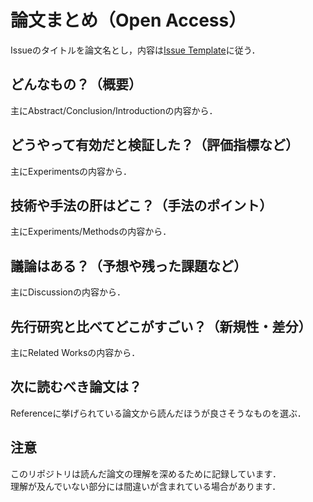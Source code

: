 # 論文まとめ（Open Access）
Issueのタイトルを論文名とし，内容は[Issue Template](issue_template.md)に従う．

## どんなもの？（概要）
主にAbstract/Conclusion/Introductionの内容から．

## どうやって有効だと検証した？（評価指標など）
主にExperimentsの内容から．

## 技術や手法の肝はどこ？（手法のポイント）
主にExperiments/Methodsの内容から．

## 議論はある？（予想や残った課題など）
主にDiscussionの内容から．

## 先行研究と比べてどこがすごい？（新規性・差分）
主にRelated Worksの内容から．

## 次に読むべき論文は？
Referenceに挙げられている論文から読んだほうが良さそうなものを選ぶ．

## 注意
このリポジトリは読んだ論文の理解を深めるために記録しています．  
理解が及んでいない部分には間違いが含まれている場合があります．
